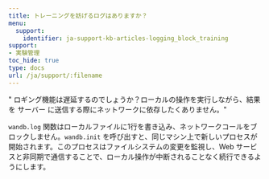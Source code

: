 ```yaml
---
title: トレーニングを妨げるログはありますか？
menu:
  support:
    identifier: ja-support-kb-articles-logging_block_training
support:
- 実験管理
toc_hide: true
type: docs
url: /ja/support/:filename
---
```


" ロギング機能は遅延するのでしょうか？ローカルの操作を実行しながら、結果を サーバー に送信する際にネットワークに依存したくありません。"

`wandb.log` 関数はローカルファイルに1行を書き込み、ネットワークコールをブロックしません。`wandb.init` を呼び出すと、同じマシン上で新しいプロセスが開始されます。このプロセスはファイルシステムの変更を監視し、Web サービスと非同期で通信することで、ローカル操作が中断されることなく続行できるようにします。